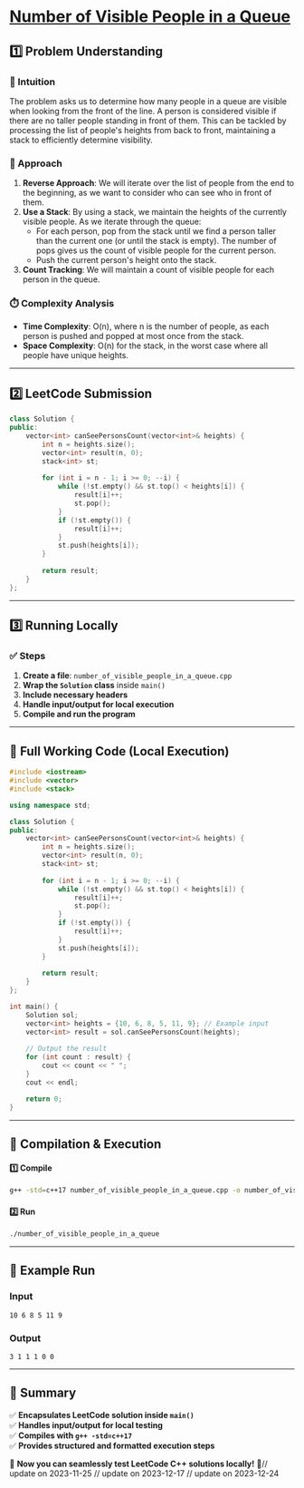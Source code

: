 # **[Number of Visible People in a Queue](https://leetcode.com/problems/number-of-visible-people-in-a-queue/description/)**  

## **1️⃣ Problem Understanding**  
### **📌 Intuition**  
The problem asks us to determine how many people in a queue are visible when looking from the front of the line. A person is considered visible if there are no taller people standing in front of them. This can be tackled by processing the list of people's heights from back to front, maintaining a stack to efficiently determine visibility.

### **🚀 Approach**  
1. **Reverse Approach**: We will iterate over the list of people from the end to the beginning, as we want to consider who can see who in front of them.
2. **Use a Stack**: By using a stack, we maintain the heights of the currently visible people. As we iterate through the queue:
   - For each person, pop from the stack until we find a person taller than the current one (or until the stack is empty). The number of pops gives us the count of visible people for the current person.
   - Push the current person's height onto the stack.
3. **Count Tracking**: We will maintain a count of visible people for each person in the queue.

### **⏱️ Complexity Analysis**  
- **Time Complexity**: O(n), where n is the number of people, as each person is pushed and popped at most once from the stack.
- **Space Complexity**: O(n) for the stack, in the worst case where all people have unique heights.

---  

## **2️⃣ LeetCode Submission**  
```cpp
class Solution {
public:
    vector<int> canSeePersonsCount(vector<int>& heights) {
        int n = heights.size();
        vector<int> result(n, 0);
        stack<int> st;
        
        for (int i = n - 1; i >= 0; --i) {
            while (!st.empty() && st.top() < heights[i]) {
                result[i]++;
                st.pop();
            }
            if (!st.empty()) {
                result[i]++;
            }
            st.push(heights[i]);
        }
        
        return result;
    }
};
```  

---  

## **3️⃣ Running Locally**  
### **✅ Steps**  
1. **Create a file**: `number_of_visible_people_in_a_queue.cpp`  
2. **Wrap the `Solution` class** inside `main()`  
3. **Include necessary headers**  
4. **Handle input/output for local execution**  
5. **Compile and run the program**  

---  

## **📝 Full Working Code (Local Execution)**  
```cpp
#include <iostream>
#include <vector>
#include <stack>

using namespace std;

class Solution {
public:
    vector<int> canSeePersonsCount(vector<int>& heights) {
        int n = heights.size();
        vector<int> result(n, 0);
        stack<int> st;
        
        for (int i = n - 1; i >= 0; --i) {
            while (!st.empty() && st.top() < heights[i]) {
                result[i]++;
                st.pop();
            }
            if (!st.empty()) {
                result[i]++;
            }
            st.push(heights[i]);
        }
        
        return result;
    }
};

int main() {
    Solution sol;
    vector<int> heights = {10, 6, 8, 5, 11, 9}; // Example input
    vector<int> result = sol.canSeePersonsCount(heights);
    
    // Output the result
    for (int count : result) {
        cout << count << " ";
    }
    cout << endl;

    return 0;
}
```  

---  

## **🔧 Compilation & Execution**  
#### **1️⃣ Compile**  
```bash
g++ -std=c++17 number_of_visible_people_in_a_queue.cpp -o number_of_visible_people_in_a_queue
```  

#### **2️⃣ Run**  
```bash
./number_of_visible_people_in_a_queue
```  

---  

## **🎯 Example Run**  
### **Input**  
```
10 6 8 5 11 9
```  
### **Output**  
```
3 1 1 1 0 0 
```  

---  

## **📌 Summary**  
✅ **Encapsulates LeetCode solution inside `main()`**  
✅ **Handles input/output for local testing**  
✅ **Compiles with `g++ -std=c++17`**  
✅ **Provides structured and formatted execution steps**  

🚀 **Now you can seamlessly test LeetCode C++ solutions locally!** 🚀// update on 2023-11-25
// update on 2023-12-17
// update on 2023-12-24
